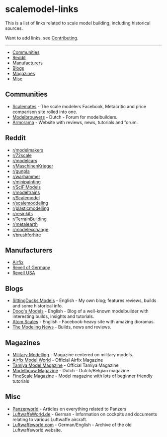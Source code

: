 # scalemodel-links
This is a list of links related to scale model building, including historical sources.

Want to add links, see [Contributing](https://github.com/SittingDucksModels/scalemodel-links/blob/master/CONTRIBUTE.md).

--------------------
- [Communities](#Communities)
- [Reddit](#Reddit)
- [Manufacturers](#Manufacturers)
- [Blogs](#Blogs)
- [Magazines](#Magazines)
- [Misc](#Misc)


## Communities
- [Scalemates](http://www.scalemates.com/) - The scale modelers Facebook, Metacritic and price comparison site rolled into one.
- [Modelbrouwers](https://modelbrouwers.nl/phpBB3/) - Dutch - Forum for modelbuilders.
- [Armorama](https://www.armorama.com/) - Website with reviews, news, tutorials and forum.

## Reddit
- [r/modelmakers](https://www.reddit.com/r/modelmakers)
- [r/72scale](https://www.reddit.com/r/72scale)
- [r/modelcars](https://www.reddit.com/r/modelcars)
- [r/MaschinenKrieger](https://www.reddit.com/r/MaschinenKrieger)
- [r/gunpla](https://www.reddit.com/r/gunpla)
- [r/warhammer](https://www.reddit.com/r/warhammer)
- [r/minipainting](https://www.reddit.com/r/minipainting)
- [r/SciFiModels](https://www.reddit.com/r/SciFiModels)
- [r/modeltrains](https://www.reddit.com/r/modeltrains)
- [r/Scalemodel](https://www.reddit.com/r/Scalemodel)
- [r/scalemoddeling](https://www.reddit.com/r/scalemodelling)
- [r/plasticmodelling](https://www.reddit.com/r/plasticmodelling)
- [r/resinkits](https://www.reddit.com/r/resinkits)
- [r/TerrainBuilding](https://www.reddit.com/r/TerrainBuilding)
- [r/metalearth](https://www.reddit.com/r/metalearth)
- [r/modelexchange](https://www.reddit.com/r/modelexchange)
- [r/brushforhire](https://www.reddit.com/r/brushforhire)

## Manufacturers
- [Airfix](https://www.airfix.com/)
- [Revell of Germany](https://www.revell.de/)
- [Revell USA](http://www.revell.com/)

## Blogs
- [SittingDucks Models](https://sittingducksmodels.wordpress.com) - English - My own blog; features reviews, builds and some historical info.
- [Doog's Models](https://doogsmodels.com/) - English - Blog of a well-known modelbuilder with interesting builds, insights and tutorials.
- [Atom Scales](http://atomscales.com/dioramas) - English - Facebook-heavy site with amazing dioramas.
- [The Modeling News](http://www.themodellingnews.com/) - Builds, news and reviews.

## Magazines
- [Military Modelling](http://www.militarymodelling.com) - Magazine centered on military models.
- [Airfix Model World](http://www.airfixmodelworld.com/) - Official Airfix Magazine
- [Tamiya Model Magazine](http://tamiyamodelmagazine.com/) - Official Tamiya Magazine
- [Modelbouw Magazine](http://www.modelbouwmagazine.nl/) - Dutch - Dutch/Belgian magazine
- [FineScale Magazine](http://www.finescale.com/) - Model magazine with lots of beginner friendly tutorials

## Misc
- [Panzerworld](http://www.panzerworld.com/) - Articles on everything related to Panzers
- [LuftwaffeWorld.de](https://www.deutscheluftwaffe.de/) - German - Information on cockpits and documents relating to various Luftwaffe aircraft.
- [Luftwaffeworld.com](https://www.deutscheluftwaffe.com) - German/English - Archive of the old Luftwaffeworld website.

